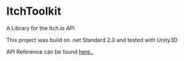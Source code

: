 # ItchToolkit
A Library for the Itch.io API

This project was build on .net Standard 2.0 and tested with Unity3D

API Reference can be found <a href="https://harley-torrisi.github.io/ItchToolkit/">here..</a>
